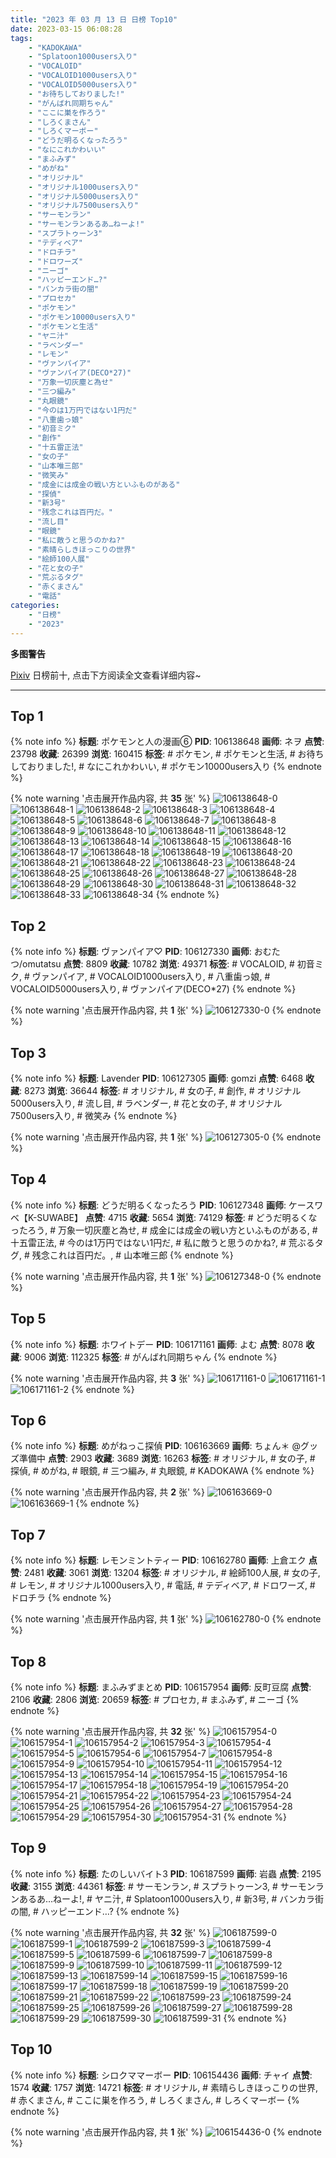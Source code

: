 ```yaml
---
title: "2023 年 03 月 13 日 日榜 Top10"
date: 2023-03-15 06:08:28
tags:
    - "KADOKAWA"
    - "Splatoon1000users入り"
    - "VOCALOID"
    - "VOCALOID1000users入り"
    - "VOCALOID5000users入り"
    - "お待ちしておりました!"
    - "がんばれ同期ちゃん"
    - "ここに巣を作ろう"
    - "しろくまさん"
    - "しろくマーボー"
    - "どうだ明るくなったろう"
    - "なにこれかわいい"
    - "まふみず"
    - "めがね"
    - "オリジナル"
    - "オリジナル1000users入り"
    - "オリジナル5000users入り"
    - "オリジナル7500users入り"
    - "サーモンラン"
    - "サーモンランあるあ…ねーよ!"
    - "スプラトゥーン3"
    - "テディベア"
    - "ドロチラ"
    - "ドロワーズ"
    - "ニーゴ"
    - "ハッピーエンド…?"
    - "バンカラ街の闇"
    - "プロセカ"
    - "ポケモン"
    - "ポケモン10000users入り"
    - "ポケモンと生活"
    - "ヤニ汁"
    - "ラベンダー"
    - "レモン"
    - "ヴァンパイア"
    - "ヴァンパイア(DECO*27)"
    - "万象一切灰塵と為せ"
    - "三つ編み"
    - "丸眼鏡"
    - "今のは1万円ではない1円だ"
    - "八重歯っ娘"
    - "初音ミク"
    - "創作"
    - "十五雷正法"
    - "女の子"
    - "山本唯三郎"
    - "微笑み"
    - "成金には成金の戦い方といふものがある"
    - "探偵"
    - "新3号"
    - "残念これは百円だ。"
    - "流し目"
    - "眼鏡"
    - "私に敵うと思うのかね?"
    - "素晴らしきほっこりの世界"
    - "絵師100人展"
    - "花と女の子"
    - "荒ぶるタグ"
    - "赤くまさん"
    - "電話"
categories:
    - "日榜"
    - "2023"
---
```


<i class="fa fa-triangle-exclamation"></i>**多图警告**<i class="fa fa-triangle-exclamation"></i>

[Pixiv](https://www.pixiv.net/) 日榜前十, 点击下方阅读全文查看详细内容~

<!-- more -->

---

## Top 1

{% note info %}
**标题**: ポケモンと人の漫画⑥
**PID**: 106138648 **画师**: ネヲ
**点赞**: 23798 **收藏**: 26399 **浏览**: 160415
**标签**: # ポケモン, # ポケモンと生活, # お待ちしておりました!, # なにこれかわいい, # ポケモン10000users入り
{% endnote %}

{% note warning '点击展开作品内容, 共 **35** 张' %}
![106138648-0](https://i.pixiv.re/img-original/img/2023/03/12/10/57/59/106138648_p0.png)
![106138648-1](https://i.pixiv.re/img-original/img/2023/03/12/10/57/59/106138648_p1.png)
![106138648-2](https://i.pixiv.re/img-original/img/2023/03/12/10/57/59/106138648_p2.png)
![106138648-3](https://i.pixiv.re/img-original/img/2023/03/12/10/57/59/106138648_p3.png)
![106138648-4](https://i.pixiv.re/img-original/img/2023/03/12/10/57/59/106138648_p4.png)
![106138648-5](https://i.pixiv.re/img-original/img/2023/03/12/10/57/59/106138648_p5.png)
![106138648-6](https://i.pixiv.re/img-original/img/2023/03/12/10/57/59/106138648_p6.png)
![106138648-7](https://i.pixiv.re/img-original/img/2023/03/12/10/57/59/106138648_p7.png)
![106138648-8](https://i.pixiv.re/img-original/img/2023/03/12/10/57/59/106138648_p8.png)
![106138648-9](https://i.pixiv.re/img-original/img/2023/03/12/10/57/59/106138648_p9.png)
![106138648-10](https://i.pixiv.re/img-original/img/2023/03/12/10/57/59/106138648_p10.png)
![106138648-11](https://i.pixiv.re/img-original/img/2023/03/12/10/57/59/106138648_p11.png)
![106138648-12](https://i.pixiv.re/img-original/img/2023/03/12/10/57/59/106138648_p12.png)
![106138648-13](https://i.pixiv.re/img-original/img/2023/03/12/10/57/59/106138648_p13.png)
![106138648-14](https://i.pixiv.re/img-original/img/2023/03/12/10/57/59/106138648_p14.png)
![106138648-15](https://i.pixiv.re/img-original/img/2023/03/12/10/57/59/106138648_p15.png)
![106138648-16](https://i.pixiv.re/img-original/img/2023/03/12/10/57/59/106138648_p16.png)
![106138648-17](https://i.pixiv.re/img-original/img/2023/03/12/10/57/59/106138648_p17.png)
![106138648-18](https://i.pixiv.re/img-original/img/2023/03/12/10/57/59/106138648_p18.png)
![106138648-19](https://i.pixiv.re/img-original/img/2023/03/12/10/57/59/106138648_p19.png)
![106138648-20](https://i.pixiv.re/img-original/img/2023/03/12/10/57/59/106138648_p20.png)
![106138648-21](https://i.pixiv.re/img-original/img/2023/03/12/10/57/59/106138648_p21.png)
![106138648-22](https://i.pixiv.re/img-original/img/2023/03/12/10/57/59/106138648_p22.png)
![106138648-23](https://i.pixiv.re/img-original/img/2023/03/12/10/57/59/106138648_p23.png)
![106138648-24](https://i.pixiv.re/img-original/img/2023/03/12/10/57/59/106138648_p24.png)
![106138648-25](https://i.pixiv.re/img-original/img/2023/03/12/10/57/59/106138648_p25.png)
![106138648-26](https://i.pixiv.re/img-original/img/2023/03/12/10/57/59/106138648_p26.png)
![106138648-27](https://i.pixiv.re/img-original/img/2023/03/12/10/57/59/106138648_p27.png)
![106138648-28](https://i.pixiv.re/img-original/img/2023/03/12/10/57/59/106138648_p28.png)
![106138648-29](https://i.pixiv.re/img-original/img/2023/03/12/10/57/59/106138648_p29.png)
![106138648-30](https://i.pixiv.re/img-original/img/2023/03/12/10/57/59/106138648_p30.png)
![106138648-31](https://i.pixiv.re/img-original/img/2023/03/12/10/57/59/106138648_p31.png)
![106138648-32](https://i.pixiv.re/img-original/img/2023/03/12/10/57/59/106138648_p32.png)
![106138648-33](https://i.pixiv.re/img-original/img/2023/03/12/10/57/59/106138648_p33.png)
![106138648-34](https://i.pixiv.re/img-original/img/2023/03/12/10/57/59/106138648_p34.png)
{% endnote %}

## Top 2

{% note info %}
**标题**: ヴァンパイア♡
**PID**: 106127330 **画师**: おむたつ/omutatsu
**点赞**: 8809 **收藏**: 10782 **浏览**: 49371
**标签**: # VOCALOID, # 初音ミク, # ヴァンパイア, # VOCALOID1000users入り, # 八重歯っ娘, # VOCALOID5000users入り, # ヴァンパイア(DECO*27)
{% endnote %}

{% note warning '点击展开作品内容, 共 **1** 张' %}
![106127330-0](https://i.pixiv.re/img-original/img/2023/03/12/00/00/44/106127330_p0.jpg)
{% endnote %}

## Top 3

{% note info %}
**标题**: Lavender
**PID**: 106127305 **画师**: gomzi
**点赞**: 6468 **收藏**: 8273 **浏览**: 36644
**标签**: # オリジナル, # 女の子, # 創作, # オリジナル5000users入り, # 流し目, # ラベンダー, # 花と女の子, # オリジナル7500users入り, # 微笑み
{% endnote %}

{% note warning '点击展开作品内容, 共 **1** 张' %}
![106127305-0](https://i.pixiv.re/img-original/img/2023/03/12/00/00/33/106127305_p0.jpg)
{% endnote %}

## Top 4

{% note info %}
**标题**: どうだ明るくなったろう
**PID**: 106127348 **画师**: ケースワベ【K-SUWABE】
**点赞**: 4715 **收藏**: 5654 **浏览**: 74129
**标签**: # どうだ明るくなったろう, # 万象一切灰塵と為せ, # 成金には成金の戦い方といふものがある, # 十五雷正法, # 今のは1万円ではない1円だ, # 私に敵うと思うのかね?, # 荒ぶるタグ, # 残念これは百円だ。, # 山本唯三郎
{% endnote %}

{% note warning '点击展开作品内容, 共 **1** 张' %}
![106127348-0](https://i.pixiv.re/img-original/img/2023/03/12/00/00/53/106127348_p0.jpg)
{% endnote %}

## Top 5

{% note info %}
**标题**: ホワイトデー
**PID**: 106171161 **画师**: よむ
**点赞**: 8078 **收藏**: 9006 **浏览**: 112325
**标签**: # がんばれ同期ちゃん
{% endnote %}

{% note warning '点击展开作品内容, 共 **3** 张' %}
![106171161-0](https://i.pixiv.re/img-original/img/2023/03/13/08/04/17/106171161_p0.png)
![106171161-1](https://i.pixiv.re/img-original/img/2023/03/13/08/04/17/106171161_p1.png)
![106171161-2](https://i.pixiv.re/img-original/img/2023/03/13/08/04/17/106171161_p2.png)
{% endnote %}

## Top 6

{% note info %}
**标题**: めがねっこ探偵
**PID**: 106163669 **画师**: ちょん＊ @グッズ準備中
**点赞**: 2903 **收藏**: 3689 **浏览**: 16263
**标签**: # オリジナル, # 女の子, # 探偵, # めがね, # 眼鏡, # 三つ編み, # 丸眼鏡, # KADOKAWA
{% endnote %}

{% note warning '点击展开作品内容, 共 **2** 张' %}
![106163669-0](https://i.pixiv.re/img-original/img/2023/03/13/00/18/30/106163669_p0.png)
![106163669-1](https://i.pixiv.re/img-original/img/2023/03/13/00/18/30/106163669_p1.png)
{% endnote %}

## Top 7

{% note info %}
**标题**: レモンミントティー
**PID**: 106162780 **画师**: 上倉エク
**点赞**: 2481 **收藏**: 3061 **浏览**: 13204
**标签**: # オリジナル, # 絵師100人展, # 女の子, # レモン, # オリジナル1000users入り, # 電話, # テディベア, # ドロワーズ, # ドロチラ
{% endnote %}

{% note warning '点击展开作品内容, 共 **1** 张' %}
![106162780-0](https://i.pixiv.re/img-original/img/2023/03/13/00/00/01/106162780_p0.jpg)
{% endnote %}

## Top 8

{% note info %}
**标题**: まふみずまとめ
**PID**: 106157954 **画师**: 反町豆腐
**点赞**: 2106 **收藏**: 2806 **浏览**: 20659
**标签**: # プロセカ, # まふみず, # ニーゴ
{% endnote %}

{% note warning '点击展开作品内容, 共 **32** 张' %}
![106157954-0](https://i.pixiv.re/img-original/img/2023/03/12/21/58/11/106157954_p0.jpg)
![106157954-1](https://i.pixiv.re/img-original/img/2023/03/12/21/58/11/106157954_p1.jpg)
![106157954-2](https://i.pixiv.re/img-original/img/2023/03/12/21/58/11/106157954_p2.jpg)
![106157954-3](https://i.pixiv.re/img-original/img/2023/03/12/21/58/11/106157954_p3.jpg)
![106157954-4](https://i.pixiv.re/img-original/img/2023/03/12/21/58/11/106157954_p4.jpg)
![106157954-5](https://i.pixiv.re/img-original/img/2023/03/12/21/58/11/106157954_p5.jpg)
![106157954-6](https://i.pixiv.re/img-original/img/2023/03/12/21/58/11/106157954_p6.jpg)
![106157954-7](https://i.pixiv.re/img-original/img/2023/03/12/21/58/11/106157954_p7.jpg)
![106157954-8](https://i.pixiv.re/img-original/img/2023/03/12/21/58/11/106157954_p8.jpg)
![106157954-9](https://i.pixiv.re/img-original/img/2023/03/12/21/58/11/106157954_p9.jpg)
![106157954-10](https://i.pixiv.re/img-original/img/2023/03/12/21/58/11/106157954_p10.jpg)
![106157954-11](https://i.pixiv.re/img-original/img/2023/03/12/21/58/11/106157954_p11.jpg)
![106157954-12](https://i.pixiv.re/img-original/img/2023/03/12/21/58/11/106157954_p12.jpg)
![106157954-13](https://i.pixiv.re/img-original/img/2023/03/12/21/58/11/106157954_p13.jpg)
![106157954-14](https://i.pixiv.re/img-original/img/2023/03/12/21/58/11/106157954_p14.jpg)
![106157954-15](https://i.pixiv.re/img-original/img/2023/03/12/21/58/11/106157954_p15.jpg)
![106157954-16](https://i.pixiv.re/img-original/img/2023/03/12/21/58/11/106157954_p16.jpg)
![106157954-17](https://i.pixiv.re/img-original/img/2023/03/12/21/58/11/106157954_p17.jpg)
![106157954-18](https://i.pixiv.re/img-original/img/2023/03/12/21/58/11/106157954_p18.jpg)
![106157954-19](https://i.pixiv.re/img-original/img/2023/03/12/21/58/11/106157954_p19.jpg)
![106157954-20](https://i.pixiv.re/img-original/img/2023/03/12/21/58/11/106157954_p20.jpg)
![106157954-21](https://i.pixiv.re/img-original/img/2023/03/12/21/58/11/106157954_p21.jpg)
![106157954-22](https://i.pixiv.re/img-original/img/2023/03/12/21/58/11/106157954_p22.jpg)
![106157954-23](https://i.pixiv.re/img-original/img/2023/03/12/21/58/11/106157954_p23.jpg)
![106157954-24](https://i.pixiv.re/img-original/img/2023/03/12/21/58/11/106157954_p24.jpg)
![106157954-25](https://i.pixiv.re/img-original/img/2023/03/12/21/58/11/106157954_p25.jpg)
![106157954-26](https://i.pixiv.re/img-original/img/2023/03/12/21/58/11/106157954_p26.jpg)
![106157954-27](https://i.pixiv.re/img-original/img/2023/03/12/21/58/11/106157954_p27.jpg)
![106157954-28](https://i.pixiv.re/img-original/img/2023/03/12/21/58/11/106157954_p28.jpg)
![106157954-29](https://i.pixiv.re/img-original/img/2023/03/12/21/58/11/106157954_p29.jpg)
![106157954-30](https://i.pixiv.re/img-original/img/2023/03/12/21/58/11/106157954_p30.jpg)
![106157954-31](https://i.pixiv.re/img-original/img/2023/03/12/21/58/11/106157954_p31.jpg)
{% endnote %}

## Top 9

{% note info %}
**标题**: たのしいバイト3
**PID**: 106187599 **画师**: 岩蟲
**点赞**: 2195 **收藏**: 3155 **浏览**: 44361
**标签**: # サーモンラン, # スプラトゥーン3, # サーモンランあるあ…ねーよ!, # ヤニ汁, # Splatoon1000users入り, # 新3号, # バンカラ街の闇, # ハッピーエンド…?
{% endnote %}

{% note warning '点击展开作品内容, 共 **32** 张' %}
![106187599-0](https://i.pixiv.re/img-original/img/2023/03/13/22/04/44/106187599_p0.jpg)
![106187599-1](https://i.pixiv.re/img-original/img/2023/03/13/22/04/44/106187599_p1.jpg)
![106187599-2](https://i.pixiv.re/img-original/img/2023/03/13/22/04/44/106187599_p2.jpg)
![106187599-3](https://i.pixiv.re/img-original/img/2023/03/13/22/04/44/106187599_p3.jpg)
![106187599-4](https://i.pixiv.re/img-original/img/2023/03/13/22/04/44/106187599_p4.jpg)
![106187599-5](https://i.pixiv.re/img-original/img/2023/03/13/22/04/44/106187599_p5.jpg)
![106187599-6](https://i.pixiv.re/img-original/img/2023/03/13/22/04/44/106187599_p6.jpg)
![106187599-7](https://i.pixiv.re/img-original/img/2023/03/13/22/04/44/106187599_p7.jpg)
![106187599-8](https://i.pixiv.re/img-original/img/2023/03/13/22/04/44/106187599_p8.jpg)
![106187599-9](https://i.pixiv.re/img-original/img/2023/03/13/22/04/44/106187599_p9.jpg)
![106187599-10](https://i.pixiv.re/img-original/img/2023/03/13/22/04/44/106187599_p10.jpg)
![106187599-11](https://i.pixiv.re/img-original/img/2023/03/13/22/04/44/106187599_p11.jpg)
![106187599-12](https://i.pixiv.re/img-original/img/2023/03/13/22/04/44/106187599_p12.jpg)
![106187599-13](https://i.pixiv.re/img-original/img/2023/03/13/22/04/44/106187599_p13.jpg)
![106187599-14](https://i.pixiv.re/img-original/img/2023/03/13/22/04/44/106187599_p14.jpg)
![106187599-15](https://i.pixiv.re/img-original/img/2023/03/13/22/04/44/106187599_p15.jpg)
![106187599-16](https://i.pixiv.re/img-original/img/2023/03/13/22/04/44/106187599_p16.jpg)
![106187599-17](https://i.pixiv.re/img-original/img/2023/03/13/22/04/44/106187599_p17.jpg)
![106187599-18](https://i.pixiv.re/img-original/img/2023/03/13/22/04/44/106187599_p18.jpg)
![106187599-19](https://i.pixiv.re/img-original/img/2023/03/13/22/04/44/106187599_p19.jpg)
![106187599-20](https://i.pixiv.re/img-original/img/2023/03/13/22/04/44/106187599_p20.jpg)
![106187599-21](https://i.pixiv.re/img-original/img/2023/03/13/22/04/44/106187599_p21.jpg)
![106187599-22](https://i.pixiv.re/img-original/img/2023/03/13/22/04/44/106187599_p22.jpg)
![106187599-23](https://i.pixiv.re/img-original/img/2023/03/13/22/04/44/106187599_p23.jpg)
![106187599-24](https://i.pixiv.re/img-original/img/2023/03/13/22/04/44/106187599_p24.jpg)
![106187599-25](https://i.pixiv.re/img-original/img/2023/03/13/22/04/44/106187599_p25.jpg)
![106187599-26](https://i.pixiv.re/img-original/img/2023/03/13/22/04/44/106187599_p26.jpg)
![106187599-27](https://i.pixiv.re/img-original/img/2023/03/13/22/04/44/106187599_p27.jpg)
![106187599-28](https://i.pixiv.re/img-original/img/2023/03/13/22/04/44/106187599_p28.jpg)
![106187599-29](https://i.pixiv.re/img-original/img/2023/03/13/22/04/44/106187599_p29.jpg)
![106187599-30](https://i.pixiv.re/img-original/img/2023/03/13/22/04/44/106187599_p30.jpg)
![106187599-31](https://i.pixiv.re/img-original/img/2023/03/13/22/04/44/106187599_p31.jpg)
{% endnote %}

## Top 10

{% note info %}
**标题**: シロクママーボー
**PID**: 106154436 **画师**: チャイ
**点赞**: 1574 **收藏**: 1757 **浏览**: 14721
**标签**: # オリジナル, # 素晴らしきほっこりの世界, # 赤くまさん, # ここに巣を作ろう, # しろくまさん, # しろくマーボー
{% endnote %}

{% note warning '点击展开作品内容, 共 **1** 张' %}
![106154436-0](https://i.pixiv.re/img-original/img/2023/03/12/20/30/02/106154436_p0.png)
{% endnote %}
